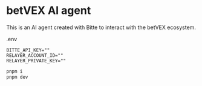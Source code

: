 # betVEX AI agent

This is an AI agent created with Bitte to interact with the betVEX ecosystem.

.env

```env
BITTE_API_KEY=""
RELAYER_ACCOUNT_ID=""
RELAYER_PRIVATE_KEY=""
```

```bash
pnpm i
pnpm dev
```

